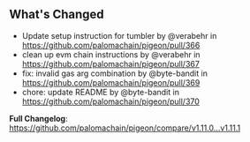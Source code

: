 ## What's Changed
* Update setup instruction for tumbler by @verabehr in https://github.com/palomachain/pigeon/pull/366
* clean up evm chain instructions by @verabehr in https://github.com/palomachain/pigeon/pull/367
* fix: invalid gas arg combination by @byte-bandit in https://github.com/palomachain/pigeon/pull/369
* chore: update README by @byte-bandit in https://github.com/palomachain/pigeon/pull/370


**Full Changelog**: https://github.com/palomachain/pigeon/compare/v1.11.0...v1.11.1
